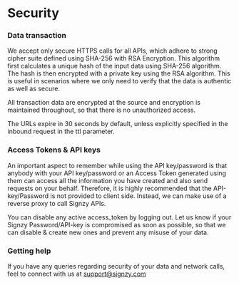# Security

### Data transaction&#xD;

We accept only secure HTTPS calls for all APIs, which adhere to strong cipher suite defined using SHA-256 with RSA Encryption. This algorithm first calculates a unique hash of the input data using SHA-256 algorithm. The hash is then encrypted with a private key using the RSA algorithm. This is useful in scenarios where we only need to verify that the data is authentic as well as secure.

All transaction data are encrypted at the source and encryption is maintained throughout, so that there is no unauthorized access.

The URLs expire in 30 seconds by default, unless explicitly specified in the inbound request in the ttl parameter.

### Access Tokens & API keys&#xD;

An important aspect to remember while using the API key/password is that anybody with your API key/password or an Access Token generated using them can access all the information you have created and also send requests on your behalf. Therefore, it is highly recommended that the API-key/Password is not provided to client side. Instead, we can make use of a reverse proxy to call Signzy APIs.

You can disable any active access\_token by logging out. Let us know if your Signzy Password/API-key is compromised as soon as possible, so that we can disable & create new ones and prevent any misuse of your data.

### Getting help&#xD;

If you have any queries regarding security of your data and network calls, feel to connect with us at support@signzy.com



